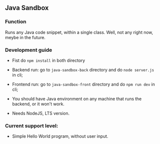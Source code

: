 ## Java Sandbox
### Function
Runs any Java code snippet, within a single class. Well, not any right now, meybe in the future.

### Development guide
- Fist do `npm install` in both directory

- Backend run: go to `java-sandbox-back` directory and do `node server.js` in cli;

- Frontend run: go to `java-sandbox-front` directory and do `npm run dev` in cli;

- You should have Java environment on any machine that runs the backend, or it won't work.

- Needs NodeJS, LTS version.
### Current support level:
- Simple Hello World program, without user input.